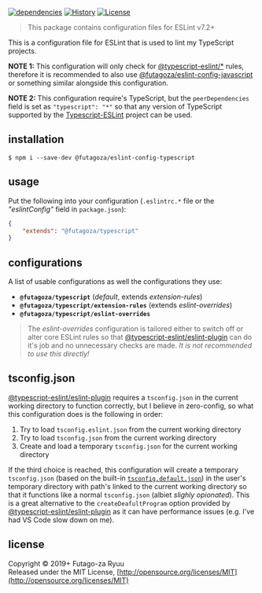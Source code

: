 [![dependencies](https://img.shields.io/david/futagoza/eslint-config-futagozaryuu.svg?path=packages/@futagoza/eslint-config-typescript)](https://david-dm.org/futagoza/eslint-config-futagozaryuu?path=packages/@futagoza/eslint-config-typescript)
[![History](https://img.shields.io/badge/history-CHANGELOG.md-orange.svg)](https://github.com/futagoza/eslint-config-futagozaryuu/blob/master/CHANGELOG.md)
[![License](https://img.shields.io/badge/license-mit-blue.svg)](https://opensource.org/licenses/MIT)

> This package contains configuration files for ESLint v7.2+<br>

This is a configuration file for ESLint that is used to lint my TypeScript projects.

**NOTE 1:** This configuration will only check for [@typescript-eslint/*][TETE] rules, therefore it is recommended to also use [@futagoza/eslint-config-javascript][ECJ] or something similar alongside this configuration.

**NOTE 2:** This configuration require's TypeScript, but the `peerDependencies` field is set as `"typescript": "*"` so that any version of TypeScript supported by the [Typescript-ESLint][TETE] project can be used.

## installation

```console
$ npm i --save-dev @futagoza/eslint-config-typescript
```

## usage

Put the following into your configuration (`.eslintrc.*` file or the _"eslintConfig"_ field in `package.json`):

```json
{
    "extends": "@futagoza/typescript"
}
```

## configurations

A list of usable configurations as well the configurations they use:

- __`@futagoza/typescript`__ (_default_, extends _extension-rules_)
- __`@futagoza/typescript/extension-rules`__ (extends _eslint-overrides_)
- __`@futagoza/typescript/eslint-overrides`__

> The _eslint-overrides_ configuration is tailored either to switch off or alter core ESLint rules so that [@typescript-eslint/eslint-plugin][TETE] can do it's job and no unnecessary checks are made. _It is not recommended to use this directly!_

## tsconfig.json

[@typescript-eslint/eslint-plugin][TETE] requires a `tsconfig.json` in the current working directory to function correctly, but I believe in zero-config, so what this configuration does is the following in order:

1. Try to load `tsconfig.eslint.json` from the current working directory
2. Try to load `tsconfig.json` from the current working directory
3. Create and load a temporary `tsconfig.json` for the current working directory

If the third choice is reached, this configuration will create a temporary `tsconfig.json` (based on the built-in [`tsconfig.default.json`](./tsconfig.default.json)) in the user's temporary directory with path's linked to the current working directory so that it functions like a normal `tsconfig.json` (albiet _slighly opionated_). This is a great alternative to the `createDeafultProgram` option provided by [@typescript-eslint/eslint-plugin][TETE] as it can have performance issues (e.g. I've had VS Code slow down on me).

[TETE]: https://github.com/typescript-eslint/typescript-eslint
[ECJ]: https://www.npmjs.com/package/@futagoza/eslint-config-javascript

## license

Copyright © 2019+ Futago-za Ryuu<br>
Released under the MIT License, [http://opensource.org/licenses/MIT](http://opensource.org/licenses/MIT)
